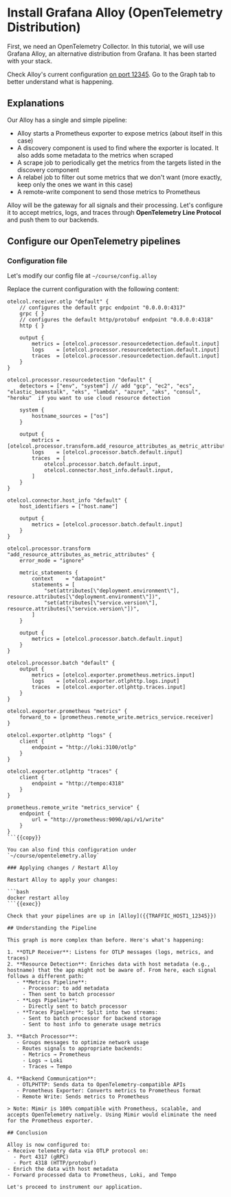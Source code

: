 # Install Grafana Alloy (OpenTelemetry Distribution)

First, we need an OpenTelemetry Collector. In this tutorial, we will use Grafana Alloy, an alternative distribution from Grafana. It has been started with your stack.

Check Alloy's current configuration [on port 12345]({{TRAFFIC_HOST1_12345}}). Go to the Graph tab to better understand what is happening.

## Explanations

Our Alloy has a single and simple pipeline:
- Alloy starts a Prometheus exporter to expose metrics (about itself in this case)
- A discovery component is used to find where the exporter is located. It also adds some metadata to the metrics when scraped
- A scrape job to periodically get the metrics from the targets listed in the discovery component
- A relabel job to filter out some metrics that we don't want (more exactly, keep only the ones we want in this case)
- A remote-write component to send those metrics to Prometheus

Alloy will be the gateway for all signals and their processing. Let's configure it to accept metrics, logs, and traces through **OpenTelemetry Line Protocol** and push them to our backends.

## Configure our OpenTelemetry pipelines

### Configuration file

Let's modify our config file at `~/course/config.alloy`

Replace the current configuration with the following content:

```
otelcol.receiver.otlp "default" {
    // configures the default grpc endpoint "0.0.0.0:4317"
    grpc { }
    // configures the default http/protobuf endpoint "0.0.0.0:4318"
    http { }

    output {
        metrics = [otelcol.processor.resourcedetection.default.input]
        logs    = [otelcol.processor.resourcedetection.default.input]
        traces  = [otelcol.processor.resourcedetection.default.input]
    }
}

otelcol.processor.resourcedetection "default" {
    detectors = ["env", "system"] // add "gcp", "ec2", "ecs", "elastic_beanstalk", "eks", "lambda", "azure", "aks", "consul", "heroku"  if you want to use cloud resource detection

    system {
        hostname_sources = ["os"]
    }

    output {
        metrics = [otelcol.processor.transform.add_resource_attributes_as_metric_attributes.input]
        logs    = [otelcol.processor.batch.default.input]
        traces  = [
            otelcol.processor.batch.default.input,
            otelcol.connector.host_info.default.input,
        ]
    }
}

otelcol.connector.host_info "default" {
    host_identifiers = ["host.name"]

    output {
        metrics = [otelcol.processor.batch.default.input]
    }
}

otelcol.processor.transform "add_resource_attributes_as_metric_attributes" {
    error_mode = "ignore"

    metric_statements {
        context    = "datapoint"
        statements = [
            "set(attributes[\"deployment.environment\"], resource.attributes[\"deployment.environment\"])",
            "set(attributes[\"service.version\"], resource.attributes[\"service.version\"])",
        ]
    }

    output {
        metrics = [otelcol.processor.batch.default.input]
    }
}

otelcol.processor.batch "default" {
    output {
        metrics = [otelcol.exporter.prometheus.metrics.input]
        logs    = [otelcol.exporter.otlphttp.logs.input]
        traces  = [otelcol.exporter.otlphttp.traces.input]
    }
}

otelcol.exporter.prometheus "metrics" {
    forward_to = [prometheus.remote_write.metrics_service.receiver]
}

otelcol.exporter.otlphttp "logs" {
    client {
        endpoint = "http://loki:3100/otlp"
    }
}

otelcol.exporter.otlphttp "traces" {
    client {
        endpoint = "http://tempo:4318"
    }
}

prometheus.remote_write "metrics_service" {
    endpoint {
        url = "http://prometheus:9090/api/v1/write"
    }
}
```{{copy}}

You can also find this configuration under `~/course/opentelemetry.alloy`

### Applying changes / Restart Alloy

Restart Alloy to apply your changes:

```bash
docker restart alloy
```{{exec}}

Check that your pipelines are up in [Alloy]({{TRAFFIC_HOST1_12345}})

## Understanding the Pipeline

This graph is more complex than before. Here's what's happening:

1. **OTLP Receiver**: Listens for OTLP messages (logs, metrics, and traces)
2. **Resource Detection**: Enriches data with host metadata (e.g., hostname) that the app might not be aware of. From here, each signal follows a different path:
   - **Metrics Pipeline**:
     - Processor: to add metadata
     - Then sent to batch processor
   - **Logs Pipeline**: 
     - Directly sent to batch processor
   - **Traces Pipeline**: Split into two streams:
     - Sent to batch processor for backend storage
     - Sent to host info to generate usage metrics

3. **Batch Processor**: 
   - Groups messages to optimize network usage
   - Routes signals to appropriate backends:
     - Metrics → Prometheus
     - Logs → Loki
     - Traces → Tempo

4. **Backend Communication**:
   - OTLPHTTP: Sends data to OpenTelemetry-compatible APIs
   - Prometheus Exporter: Converts metrics to Prometheus format
   - Remote Write: Sends metrics to Prometheus

> Note: Mimir is 100% compatible with Prometheus, scalable, and accepts OpenTelemetry natively. Using Mimir would eliminate the need for the Prometheus exporter.

## Conclusion

Alloy is now configured to:
- Receive telemetry data via OTLP protocol on:
  - Port 4317 (gRPC)
  - Port 4318 (HTTP/protobuf)
- Enrich the data with host metadata
- Forward processed data to Prometheus, Loki, and Tempo

Let's proceed to instrument our application.
